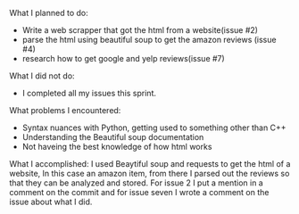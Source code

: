 What I planned to do:
- Write a web scrapper that got the html from a website(issue #2)
- parse the html using beautiful soup to get the amazon reviews (issue #4)
- research how to get google and yelp reviews(issue #7)

What I did not do:
- I completed all my issues this sprint.

What problems I encountered:
- Syntax nuances with Python, getting used to something other than C++ 
- Understanding the Beautiful soup documentation
- Not haveing the best knowledge of how html works

What I accomplished:
I used Beaytiful soup and requests to get the html of a website, In this case an amazon item, from
there I parsed out the reviews so that they can be analyzed and stored. For issue 2 I put a mention in a comment on the commit 
and for issue seven I wrote a comment on the issue about what I did.